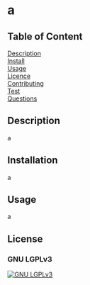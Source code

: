 # a

## Table of Content
[Description](#description) <br>
[Install](#installation) <br>
[Usage](#usage) <br>
[Licence](#license) <br>
[Contributing](#contributing) <br>
[Test](#test) <br>
[Questions](#questions) <br>

## Description
a <br>

## Installation
a <br>

## Usage
a <br>

## License
### GNU LGPLv3
[![GNU LGPLv3](https://img.shields.io/badge/license-GNU_LGPLv3-blue.svg)](https://opensource.org/licenses/GNU_LGPLv3)

